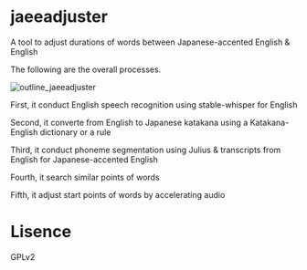 # jaeeadjuster
A tool to adjust durations of words between Japanese-accented English & English

The following are the overall processes.

![outline_jaeeadjuster](https://github.com/KiyotadaMori/jaeeadjuster/assets/145077560/a24042de-bf03-486a-9f68-ed4ad0e38293)

First, it conduct English speech recognition using stable-whisper for English

Second, it converte from English to Japanese katakana using a Katakana-English dictionary or a rule

Third, it conduct phoneme segmentation using Julius & transcripts from English for Japanese-accented English 

Fourth, it search similar points of words

Fifth, it adjust start points of words by accelerating audio

# Lisence
GPLv2
